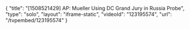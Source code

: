 {
    "title": "[1508521429] AP: Mueller Using DC Grand Jury in Russia Probe",
    "type": "solo",
    "layout": "iframe-static",
    "videoId": "123195574",
    "url": "\/tvpembed\/123195574"
}